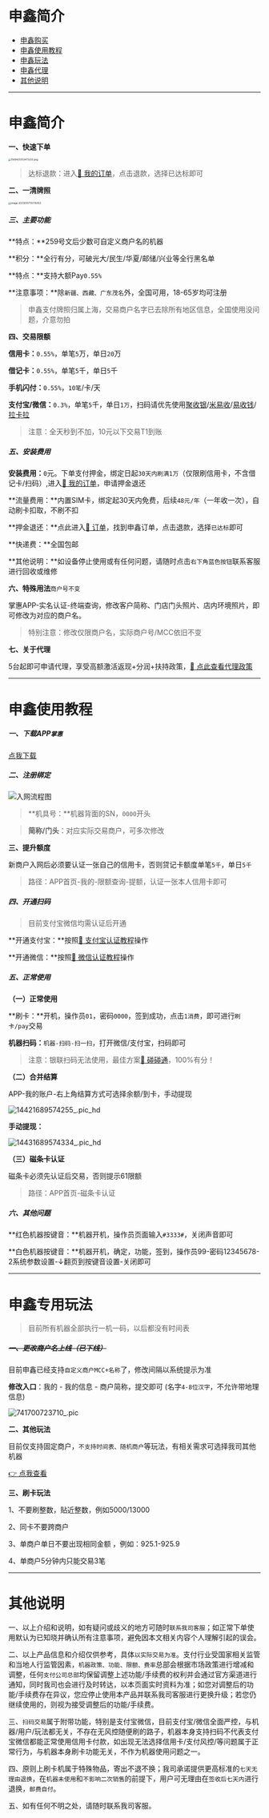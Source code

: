 # 申鑫简介

- [申鑫购买](#申鑫购买)
- [申鑫使用教程](#申鑫使用教程)
- [申鑫玩法](#申鑫专用玩法 )
- [申鑫代理](agent/sx.md)
- [其他说明](#其他说明)

---

# 申鑫简介

**一、快速下单**

[<img src="https://wiki.zjkmkj.com/media/202208211428665.png" alt="1569425353473233.png" style="zoom:33%;" />](https://kmshop.zjkmkj.com/pages/goods_details/index?id=41)

> 达标退款：进入[:link: 我的订单](http://kmshop.zjkmkj.com/pages/users/order_list/index)，点击退款，选择已达标即可

**二、一清牌照**

<img src="https://wiki.zjkmkj.com/media/202301071137099.png" alt="image-20230107113735052" style="zoom: 33%;" />

##### 三、主要功能

**特点：**259号文后少数可自定义商户名的机器

**积分：**全行有分，可破光大/民生/华夏/邮储/兴业等全行黑名单

**特点：**支持大额Pay`0.55%`

**注意事项：**除`新疆、西藏、广东茂名`外，全国可用，18-65岁均可注册

> 申鑫支付牌照归属上海，交易商户名字已去除所有地区信息，全国使用没问题，介意勿拍

**四、交易限额**

**信用卡：**`0.55%`，单笔`5`万，单日`20`万

**借记卡：**`0.55%`，单笔`5`千，单日`5`千

**手机闪付：**`0.55%`，`10笔`/卡/天

**支付宝/微信：**`0.3%`，单笔`5`千，单日`1万`，扫码请优先使用[聚收银](tool/jsy.md)/[米易收](tool/mys.md)/[易收钱](tool/ysq.md)/[拉卡拉](tool/lkl.md)

>  注意：全天秒到不加，10元以下交易T1到账

##### 五、安装费用

**安装费用：**`0`元。下单支付押金，绑定日起`30天内刷满1万`（仅限刷信用卡，不含借记卡/扫码）,进入[:link: 我的订单](http://kmshop.zjkmkj.com/pages/users/order_list/index)，申请押金退还

**流量费用：**内置SIM卡，绑定起30天内免费，后续`48元/年`（一年收一次），自动刷卡扣取，不刷不扣

**押金退还：**点此进入[:link: 订单](http://kmshop.zjkmkj.com/pages/users/order_list/index)，找到申鑫订单，点击退款，选择`已达标`即可

**快递费：**全国包邮

**其他说明：**如设备停止使用或有任何问题，请随时点击`右下角蓝色按钮`联系客服进行回收或维修

**六、特殊用法**`商户号不变`

掌惠APP-实名认证-终端查询，修改客户简称、门店门头照片、店内环境照片，即可修改为对应的商户名。

> 特别注意：修改仅限商户名，实际商户号/MCC依旧不变

**七、关于代理**

5台起即可申请代理，享受高额激活返现+分润+扶持政策，[:link: 点此查看代理政策](agent/sx.md)

------

# 申鑫使用教程

##### 一、下载APP`掌惠`

[点我下载](https://mapp.77pay.com.cn/app/download)

##### 二、注册绑定

![入网流程图](https://wiki.zjkmkj.com/media/202211032348045.png)

> **机具号：**机器背面的SN，`0000`开头

>  **简称/门头**：对应实际交易商户，可多次修改

**三、提升额度**

新商户入网后必须要认证一张自己的信用卡，否则贷记卡额度单笔`5千`，单日`5千` 

> 路径：APP首页-我的-限额查询-提额，认证一张本人信用卡即可

##### 四、开通扫码

>  目前支付宝微信均需认证后开通

**开通支付宝：**按照[:link: 支付宝认证教程](tool/zfbrz.md)操作

**开通微信：**按照[:link: 微信认证教程](tool/wxrz.md)操作

##### 五、正常使用

**（一）正常使用**

**刷卡：**开机，操作员`01`，密码`0000`，签到成功，点击`1消费`，即可进行`刷卡/pay`交易

**机器扫码：**`机器-扫码-扫一扫`，打开微信/支付宝，扫码即可

> 注意：银联扫码无法使用，最佳方案[:link: 碰碰通](https://wiki.zjkmkj.com/#/tool/ppt)，100%有分！
>

**（二）合并结算**

APP-我的账户-右上角结算方式可选择余额/到卡，手动提现

![14421689574255_.pic_hd](https://wiki.zjkmkj.com/media/202307171411846.jpg)

**手动提现：**

![14431689574334_.pic_hd](https://wiki.zjkmkj.com/media/202307171412098.jpg)

**（三）磁条卡认证**

磁条卡必须先认证后交易，否则提示61限额

> 路径：APP首页-磁条卡认证

##### 六、其他问题

**红色机器按键音：**机器开机，操作员页面输入`#3333#`，关闭声音即可

**白色机器按键音：**机器开机，确定，功能，签到，操作员99-密码12345678-2系统参数设置-↓翻页到按键音设置-关闭即可

---

# 申鑫专用玩法 

> 目前所有机器全部执行一机一码，以后都没有时间表

##### ~~一、更改商户名上线（已下线）~~

目前申鑫已经支持`自定义商户MCC+名称`了，修改间隔以系统提示为准

**修改入口**：我的 - 我的信息 - 商户简称，提交即可 (名字`4-8位汉字`，不允许带地理信息)

![741700723710_.pic](https://wiki.zjkmkj.com/media/202311231558252.jpeg)

**二、其他玩法**

目前仅支持固定商户，`不支持时间表、随机商户`等玩法，有相关需求可选择我司其他机器

[👉 点我查看](https://wiki.zjkmkj.com/#/tool/yjym)

**三、刷卡玩法**

1、不要刷整数，贴近整数，例如5000/13000

2、同卡不要跨商户

3、单商户单日不要出现相同金额 ，例如：925.1-925.9

4、单商户5分钟内只能交易3笔

---



# 其他说明

一、以上介绍和说明，如有疑问或歧义的地方可随时`联系我司客服`；如正常下单使用默认为已知晓并确认所有注意事项，避免因本文相关内容个人理解引起的误会。

二、以上产品信息和介绍仅供参考，具体`以实际交易为准`。支付行业受国家相关监管和当地人行监管因素，`机器政策、功能、限额、费率`总部会根据市场政策进行增减和调整，任何`支付公司总部`均保留调整上述功能/手续费的权利并会通过官方渠道进行通知，同时我司也会进行及时转达，以本页面实时资料为准；如您对调整后的功能/手续费存在异议，您应停止使用本产品并联系我司客服进行更换升级；若您仍继续使用的，则视为接受调整后的功能/手续费。

三、`扫码交易`属于附带功能，特别是支付宝微信，目前支付宝/微信全面严控，与机器/用户/玩法都无关，不存在无风控随便刷的路子，机器本身支持扫码不代表支付宝微信都能正常使用信用卡付款，如出现无法选择信用卡/支付风控/等问题属于正常行为，与机器本身刷卡功能无关，不作为机器使用问题之一。

四、原则上刷卡机属于特殊物品，寄出不退不换；我司承诺提供更高标准的`七天无理由退换`，在`机器未使用`和`不影响二次销售`的前提下，用户可无理由在`签收后七天内`进行退换，`邮费自付`。

五、如有任何不明之处，请随时联系我司客服。
